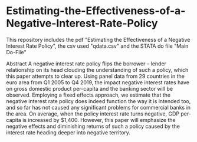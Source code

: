 # Estimating-the-Effectiveness-of-a-Negative-Interest-Rate-Policy
This repository includes the pdf "Estimating the Effectiveness of a Negative Interest Rate Policy", the csv used "qdata.csv" and the STATA do file "Main Do-File"

Abstract
A negative interest rate policy flips the borrower – lender relationship on its head clouding the understanding of such a policy, which this paper attempts to clear up. Using panel data from 29 countries in the euro area from Q1 2005 to Q4 2019, the impact negative interest rates have on gross domestic product per-capita and the banking sector will be observed. Employing a fixed effects approach, we estimate that the negative interest rate policy does indeed function the way it is intended too, and so far has not caused any significant problems for commercial banks in the area. On average, when the policy interest rate turns negative, GDP per-capita is increased by $1,400. However, this paper will emphasize the negative effects and diminishing returns of such a policy caused by the interest rate heading deeper into negative territory.
